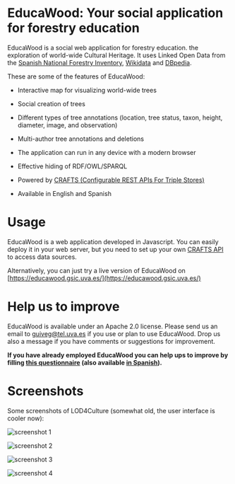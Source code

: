 # EducaWood: Your social application for forestry education

EducaWood is a social web application for forestry education. the exploration of world-wide Cultural Heritage. It uses Linked Open Data from the [Spanish National Forestry Inventory](https://www.miteco.gob.es/es/biodiversidad/servicios/banco-datos-naturaleza/informacion-disponible/ifn3.html), [Wikidata](https://www.wikidata.org) and [DBpedia](https://www.dbpedia.org/). 

These are some of the features of EducaWood:

* Interactive map for visualizing world-wide trees

* Social creation of trees

* Different types of tree annotations (location, tree status, taxon, height, diameter, image, and observation)
  
* Multi-author tree annotations and deletions

* The application can run in any device with a modern browser

* Effective hiding of RDF/OWL/SPARQL

* Powered by [CRAFTS (Configurable REST APIs For Triple Stores)](https://crafts.gsic.uva.es/)

* Available in English and Spanish


Usage
==========
EducaWood is a web application developed in Javascript. You can easily deploy it in your web server, 
but you need to set up your own [CRAFTS API](https://crafts.gsic.uva.es/) to access data sources.

Alternatively, you can just try a live version of EducaWood on [https://educawood.gsic.uva.es/](https://educawood.gsic.uva.es/)


Help us to improve
==========
EducaWood is available under an Apache 2.0 license. Please send us an email to [guiveg@tel.uva.es](mailto:guiveg@tel.uva.es) 
if you use or plan to use EducaWood. Drop us also a message if you have comments or suggestions for improvement.

**If you have already employed EducaWood you can help ups to improve by filling [this questionnaire](https://docs.google.com/forms/d/e/1FAIpQLSdj2YL-1yZFMFBi0dWHDnlOKp5oWg_58DkM7fAWykSgmONKZw/viewform?usp=sf_link) 
(also available [in Spanish](https://docs.google.com/forms/d/e/1FAIpQLSdjLezgl169v5nCY2Y1bLskDimEy_rbDwO4GhMdQ2YdKijmPg/viewform?usp=sf_link)).**


Screenshots
==========
Some screenshots of LOD4Culture (somewhat old, the user interface is cooler now):

![screenshot 1](https://educawood.gsic.uva.es/app/images/educawood0.png)

![screenshot 2](https://educawood.gsic.uva.es/educawood1.62645cfd.png)

![screenshot 3](https://educawood.gsic.uva.es/educawood2.a5e3babb.png)

![screenshot 4](https://educawood.gsic.uva.es/educawood3.7d5bbcaa.png)
